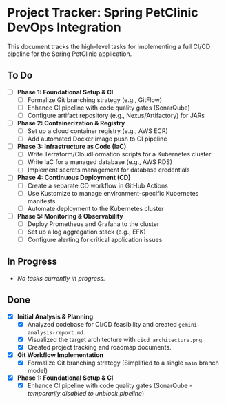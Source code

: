 # Project Tracker: Spring PetClinic DevOps Integration

This document tracks the high-level tasks for implementing a full CI/CD pipeline for the Spring PetClinic application.

## To Do

- [ ] **Phase 1: Foundational Setup & CI**
  - [ ] Formalize Git branching strategy (e.g., GitFlow)
  - [ ] Enhance CI pipeline with code quality gates (SonarQube)
  - [ ] Configure artifact repository (e.g., Nexus/Artifactory) for JARs
- [ ] **Phase 2: Containerization & Registry**
  - [ ] Set up a cloud container registry (e.g., AWS ECR)
  - [ ] Add automated Docker image push to CI pipeline
- [ ] **Phase 3: Infrastructure as Code (IaC)**
  - [ ] Write Terraform/CloudFormation scripts for a Kubernetes cluster
  - [ ] Write IaC for a managed database (e.g., AWS RDS)
  - [ ] Implement secrets management for database credentials
- [ ] **Phase 4: Continuous Deployment (CD)**
  - [ ] Create a separate CD workflow in GitHub Actions
  - [ ] Use Kustomize to manage environment-specific Kubernetes manifests
  - [ ] Automate deployment to the Kubernetes cluster
- [ ] **Phase 5: Monitoring & Observability**
  - [ ] Deploy Prometheus and Grafana to the cluster
  - [ ] Set up a log aggregation stack (e.g., EFK)
  - [ ] Configure alerting for critical application issues

## In Progress

- *No tasks currently in progress.*

## Done

- [x] **Initial Analysis & Planning**
  - [x] Analyzed codebase for CI/CD feasibility and created `gemini-analysis-report.md`.
  - [x] Visualized the target architecture with `cicd_architecture.png`.
  - [x] Created project tracking and roadmap documents.
- [x] **Git Workflow Implementation**
  - [x] Formalize Git branching strategy (Simplified to a single `main` branch model)
- [x] **Phase 1: Foundational Setup & CI**
  - [x] Enhance CI pipeline with code quality gates (SonarQube - *temporarily disabled to unblock pipeline*)
